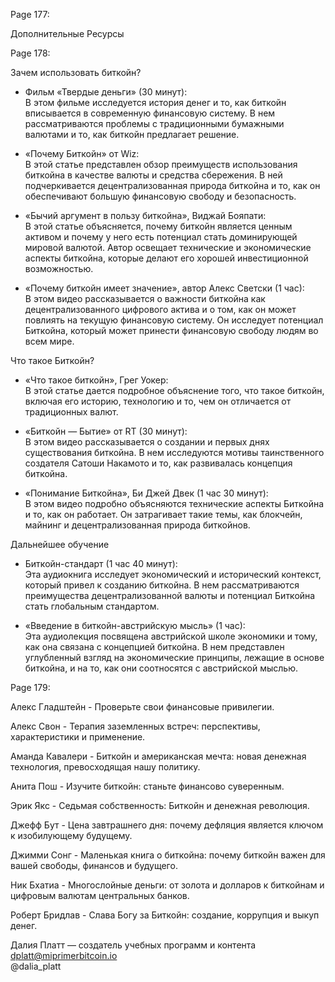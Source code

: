 Page 177:

Дополнительные Ресурсы




Page 178:

Зачем использовать биткойн?    

- Фильм «Твердые деньги» (30 минут):    
В этом фильме исследуется история денег и то, как биткойн вписывается в современную финансовую систему. В нем рассматриваются проблемы с традиционными бумажными валютами и то, как биткойн предлагает решение.

- «Почему Биткойн» от Wiz:    
В этой статье представлен обзор преимуществ использования биткойна в качестве валюты и средства сбережения. В ней подчеркивается децентрализованная природа биткойна и то, как он обеспечивают большую финансовую свободу и безопасность.

- «Бычий аргумент в пользу биткойна», Виджай Бояпати:    
В этой статье объясняется, почему биткойн является ценным активом и почему у него есть потенциал стать доминирующей мировой валютой. Автор освещает технические и экономические аспекты биткойна, которые делают его хорошей инвестиционной возможностью.

- «Почему биткойн имеет значение», автор Алекс Светски (1 час):    
В этом видео рассказывается о важности биткойна как децентрализованного цифрового актива и о том, как он может повлиять на текущую финансовую систему. Он исследует потенциал Биткойна, который может принести финансовую свободу людям во всем мире.


Что такое Биткойн?    

- «Что такое биткойн», Грег Уокер:    
В этой статье дается подробное объяснение того, что такое биткойн, включая его историю, технологию и то, чем он отличается от традиционных валют.

- «Биткойн — Бытие» от RT (30 минут):    
В этом видео рассказывается о создании и первых днях существования биткойна. В нем исследуются мотивы таинственного создателя Сатоши Накамото и то, как развивалась концепция биткойна.

- «Понимание Биткойна», Би Джей Двек (1 час 30 минут):    
В этом видео подробно объясняются технические аспекты Биткойна и то, как он работает. Он затрагивает такие темы, как блокчейн, майнинг и децентрализованная природа биткойнов.


Дальнейшее обучение    

- Биткойн-стандарт (1 час 40 минут):    
Эта аудиокнига исследует экономический и исторический контекст, который привел к созданию биткойна. В нем рассматриваются преимущества децентрализованной валюты и потенциал Биткойна стать глобальным стандартом.

- «Введение в биткойн-австрийскую мысль» (1 час):    
Эта аудиолекция посвящена австрийской школе экономики и тому, как она связана с концепцией биткойна. В нем представлен углубленный взгляд на экономические принципы, лежащие в основе биткойна, и на то, как они соотносятся с австрийской мыслью.





Page 179:

Алекс Гладштейн - Проверьте свои финансовые привилегии.

Алекс Свон - Терапия заземленных встреч: перспективы, характеристики и применение.

Аманда Кавалери - Биткойн и американская мечта: новая денежная технология, превосходящая нашу политику.

Анита Пош - Изучите биткойн: станьте финансово суверенным.

Эрик Якс - Седьмая собственность: Биткойн и денежная революция.

Джефф Бут - Цена завтрашнего дня: почему дефляция является ключом к изобилующему будущему.

Джимми Сонг - Маленькая книга о биткойна: почему биткойн важен для вашей свободы, финансов и будущего.

Ник Бхатиа - Многослойные деньги: от золота и долларов к биткойнам и цифровым валютам центральных банков.

Роберт Бридлав - Слава Богу за Биткойн: создание, коррупция и выкуп денег.




Далия Платт — создатель учебных программ и контента    
dplatt@miprimerbitcoin.io    
@dalia_platt    

